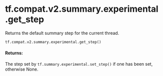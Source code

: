 <div itemscope itemtype="http://developers.google.com/ReferenceObject">
<meta itemprop="name" content="tf.compat.v2.summary.experimental.get_step" />
<meta itemprop="path" content="Stable" />
</div>

# tf.compat.v2.summary.experimental.get_step

Returns the default summary step for the current thread.

``` python
tf.compat.v2.summary.experimental.get_step()
```

<!-- Placeholder for "Used in" -->


#### Returns:

The step set by `tf.summary.experimental.set_step()` if one has been set,
otherwise None.
